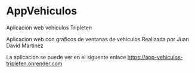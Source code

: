 # AppVehiculos
Aplicación web vehículos Tripleten 

Aplicacion web con graficos de ventanas de vehiculos
Realizada por Juan David Martinez

La aplicacion se puede ver en el siguente enlace
https://app-vehiculos-tripleten.onrender.com